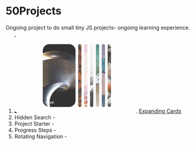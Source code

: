 # 50Projects

Ongoing project to do small tiny JS projects- ongoing learning experience.

1. ![Expanding Cards](/expanding_cards/thumbnail.png 'Expanding Cards')
   [Expanding Cards](https://hilarious-tulumba-826e9c.netlify.app/)
2. Hidden Search -
3. Project Starter -
4. Progress Steps -
5. Rotating Navigation -
